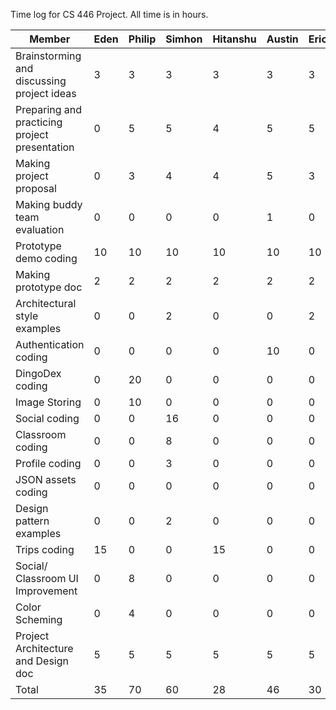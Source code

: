 Time log for CS 446 Project. All time is in hours.

Member | Eden | Philip | Simhon | Hitanshu | Austin | Eric | Dylan
--- | --- | --- | --- | --- | --- | --- | ---
Brainstorming and discussing project ideas | 3 | 3 | 3 | 3 | 3 | 3 | 3
Preparing and practicing project presentation | 0 | 5 | 5 | 4 | 5 | 5 | 5
Making project proposal | 0 | 3 | 4 | 4 | 5 | 3 | 4
Making buddy team evaluation | 0 | 0 | 0 | 0 | 1 | 0 | 3
Prototype demo coding | 10 | 10 | 10 | 10 | 10 | 10 | 10
Making prototype doc | 2 | 2 | 2 | 2 | 2 | 2 | 2
Architectural style examples | 0 | 0 | 2 | 0 | 0 | 2 | 2
Authentication coding | 0 | 0 | 0 | 0 | 10 | 0 | 0 |
DingoDex coding | 0 | 20 | 0 | 0 | 0 | 0 | 32
Image Storing | 0 | 10 | 0 | 0 | 0 | 0 | 0 
Social coding | 0 | 0 | 16 | 0 | 0 | 0 | 0
Classroom coding | 0 | 0 | 8 | 0 | 0 | 0 | 0
Profile coding | 0 | 0 | 3 | 0 | 0 | 0 | 0
JSON assets coding | 0 | 0 | 0 | 0 | 0 | 0 | 2
Design pattern examples | 0 | 0 | 2 | 0 | 0 | 0 | 3
Trips coding | 15 | 0 | 0 | 15 | 0 | 0 | 0
Social/ Classroom UI Improvement | 0 | 8 | 0 | 0 | 0 | 0 | 0 
Color Scheming | 0 | 4 | 0 | 0 | 0 | 0 | 0 
Project Architecture and Design doc | 5 | 5 | 5 | 5 | 5 | 5 | 5
Total | 35 | 70 | 60 | 28 | 46 | 30 | 71
